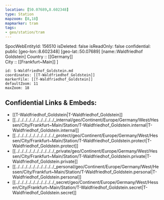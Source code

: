 ```yaml
---
location: [50.07689,8.602348] 
type: Station 
mapzoom: [8,18] 
mapmarker: tram 
tags:
- geo/station/tram
---
```

SpocWebEntityId: 156510
isDeleted: false
isReadOnly: false
confidential: public
[geo-lon::8.602348] 
[geo-lat::50.07689] 
[name::Waldfriedhof Goldstein] 
Country :: [[Germany]]  
City :: [[Frankfurt~Main]] ] 


```leaflet
id: S-Waldfriedhof_Goldstein.md
coordinates: [[T-Waldfriedhof_Goldstein]] 
markerFile: [[T-Waldfriedhof_Goldstein]] 
defaultZoom: 11 
maxZoom: 18
```


## Confidential Links & Embeds: 
- [[T-Waldfriedhof_Goldstein|T-Waldfriedhof_Goldstein]] 
- [[../../../../../../../../../../_internal/geo/Continent/Europe/Germany/West/Hessen/City/Frankfurt~Main/Station/T-Waldfriedhof_Goldstein.internal|T-Waldfriedhof_Goldstein.internal]] 
- [[../../../../../../../../../../_protect/geo/Continent/Europe/Germany/West/Hessen/City/Frankfurt~Main/Station/T-Waldfriedhof_Goldstein.protect|T-Waldfriedhof_Goldstein.protect]] 
- [[../../../../../../../../../../_private/geo/Continent/Europe/Germany/West/Hessen/City/Frankfurt~Main/Station/T-Waldfriedhof_Goldstein.private|T-Waldfriedhof_Goldstein.private]] 
- [[../../../../../../../../../../_personal/geo/Continent/Europe/Germany/West/Hessen/City/Frankfurt~Main/Station/T-Waldfriedhof_Goldstein.personal|T-Waldfriedhof_Goldstein.personal]] 
- [[../../../../../../../../../../_secret/geo/Continent/Europe/Germany/West/Hessen/City/Frankfurt~Main/Station/T-Waldfriedhof_Goldstein.secret|T-Waldfriedhof_Goldstein.secret]] 
